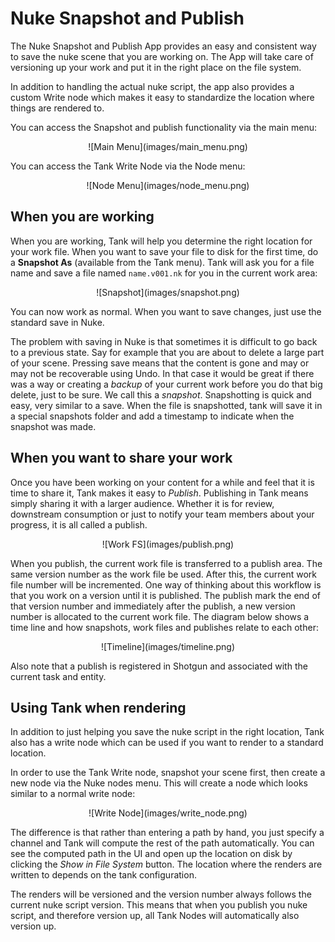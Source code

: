 # Nuke Snapshot and Publish

The Nuke Snapshot and Publish App provides an easy and consistent way to save the nuke scene
that you are working on. The App will take care of versioning up your work and put it in the 
right place on the file system.

In addition to handling the actual nuke script, the app also provides a custom Write node
which makes it easy to standardize the location where things are rendered to.

You can access the Snapshot and publish functionality via the main menu:

<center>
![Main Menu](images/main_menu.png) 
</center>

You can access the Tank Write Node via the Node menu:

<center>
![Node Menu](images/node_menu.png) 
</center>

## When you are working

When you are working, Tank will help you determine the right location for your work file.
When you want to save your file to disk for the first time, do a **Snapshot As** (available from
the Tank menu). Tank will ask you for a file name and save a file named `name.v001.nk` for you
in the current work area:

<center>
![Snapshot](images/snapshot.png) 
</center>

You can now work as normal. When you want to save changes, just use the standard save in Nuke.

The problem with saving in Nuke is that sometimes it is difficult to go back to a previous state.
Say for example that you are about to delete a large part of your scene. Pressing save means that 
the content is gone and may or may not be recoverable using Undo. In that case it would be great 
if there was a way or creating a *backup* of your current work before you do that big delete,
just to be sure. We call this a *snapshot*. Snapshotting is quick and easy, very similar to a save.
When the file is snapshotted, tank will save it in a special snapshots folder and add a timestamp
to indicate when the snapshot was made. 


## When you want to share your work

Once you have been working on your content for a while and feel that it is time to share it,
Tank makes it easy to *Publish*. Publishing in Tank means simply sharing it with a larger audience.
Whether it is for review, downstream consumption or just to notify your team members about your 
progress, it is all called a publish.

<center>
![Work FS](images/publish.png) 
</center>

When you publish, the current work file is transferred to a publish area. The same version number 
as the work file be used. After this, the current work file number will be incremented. One way 
of thinking about this workflow is that you work on a version until it is published. The publish
mark the end of that version number and immediately after the publish, a new version number is 
allocated to the current work file. The diagram below shows a time line and how snapshots, work 
files and publishes relate to each other:

<center>
![Timeline](images/timeline.png) 
</center>

Also note that a publish is registered in Shotgun and associated with the current task and 
entity. 

## Using Tank when rendering

In addition to just helping you save the nuke script in the right location, Tank also has a write
node which can be used if you want to render to a standard location.

In order to use the Tank Write node, snapshot your scene first, then create a new node via the 
Nuke nodes menu. This will create a node which looks similar to a normal write node:

<center>
![Write Node](images/write_node.png) 
</center>

The difference is that rather than entering a path by hand, you just specify a channel and Tank
will compute the rest of the path automatically. You can see the computed path in the UI and open
up the location on disk by clicking the *Show in File System* button. The location where the
renders are written to depends on the tank configuration.

The renders will be versioned and the version number always follows the current nuke script version.
This means that when you publish you nuke script, and therefore version up, all Tank Nodes will
automatically also version up.



